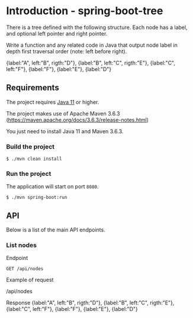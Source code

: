 # Introduction -  spring-boot-tree

There is a tree defined with the following structure. Each node has a label, and optional left pointer and right pointer.

Write a function and any related code in Java that output node label in depth first traversal order (note: left before right).

{label:"A", left:"B", rigth:"D"}, {label:"B", left:"C", rigth:"E"}, {label:"C", left:"F"}, {label:"F"}, {label:"E"}, {label:"D"} 

## Requirements

The project requires [Java 11](https://www.oracle.com/br/java/technologies/javase/jdk11-archive-downloads.html) or
higher.

The project makes use of Apache Maven 3.6.3 (https://maven.apache.org/docs/3.6.3/release-notes.html) 

You just need to install Java 11 and Maven 3.6.3.

### Build the project

```console
$ ./mvn clean install
```

### Run the project

The application will start on port `8080`.
```console
$ ./mvn spring-boot:run
```

## API

Below is a list of the main API endpoints.

### List nodes

Endpoint

```text
GET /api/nodes
```

Example of request

/api/nodes

Response
{label:"A", left:"B", rigth:"D"}, {label:"B", left:"C", rigth:"E"}, {label:"C", left:"F"}, {label:"F"}, {label:"E"}, {label:"D"}

